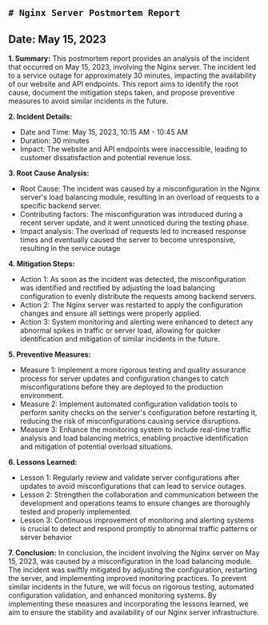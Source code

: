 `# Nginx Server Postmortem Report`
------------------------------------------

## Date: May 15, 2023

**1. Summary:**
This postmortem report provides an analysis of the incident that occurred on May 15, 2023, involving the Nginx server. The incident led to a service outage for approximately 30 minutes, impacting the availability of our website and API endpoints. This report aims to identify the root cause, document the mitigation steps taken, and propose preventive measures to avoid similar incidents in the future.

**2. Incident Details:**
* Date and Time: May 15, 2023, 10:15 AM - 10:45 AM
* Duration: 30 minutes
* Impact: The website and API endpoints were inaccessible, leading to customer dissatisfaction and potential revenue loss.

**3. Root Cause Analysis:**
* Root Cause: The incident was caused by a misconfiguration in the Nginx server's load balancing module, resulting in an overload of requests to a specific backend server.
* Contributing factors: The misconfiguration was introduced during a recent server update, and it went unnoticed during the testing phase.
* Impact analysis: The overload of requests led to increased response times and eventually caused the server to become unresponsive, resulting in the service outage

**4. Mitigation Steps:**
* Action 1: As soon as the incident was detected, the misconfiguration was identified and rectified by adjusting the load balancing configuration to evenly distribute the requests among backend servers.
* Action 2: The Nginx server was restarted to apply the configuration changes and ensure all settings were properly applied.
* Action 3: System monitoring and alerting were enhanced to detect any abnormal spikes in traffic or server load, allowing for quicker identification and mitigation of similar incidents in the future.

**5. Preventive Measures:**
* Measure 1: Implement a more rigorous testing and quality assurance process for server updates and configuration changes to catch misconfigurations before they are deployed to the production environment.
* Measure 2: Implement automated configuration validation tools to perform sanity checks on the server's configuration before restarting it, reducing the risk of misconfigurations causing service disruptions.
* Measure 3: Enhance the monitoring system to include real-time traffic analysis and load balancing metrics, enabling proactive identification and mitigation of potential overload situations.

**6. Lessons Learned:**
* Lesson 1: Regularly review and validate server configurations after updates to avoid misconfigurations that can lead to service outages.
* Lesson 2: Strengthen the collaboration and communication between the development and operations teams to ensure changes are thoroughly tested and properly implemented.
* Lesson 3: Continuous improvement of monitoring and alerting systems is crucial to detect and respond promptly to abnormal traffic patterns or server behavior

**7. Conclusion:**
    In conclusion, the incident involving the Nginx server on May 15, 2023, was caused by a misconfiguration in the load balancing module. The incident was swiftly mitigated by adjusting the configuration, restarting the server, and implementing improved monitoring practices. To prevent similar incidents in the future, we will focus on rigorous testing, automated configuration validation, and enhanced monitoring systems. By implementing these measures and incorporating the lessons learned, we aim to ensure the stability and availability of our Nginx server infrastructure.
